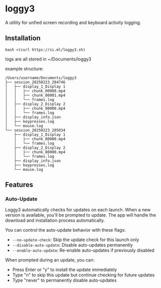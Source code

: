 # loggy3
A utility for unfied screen recording and keyboard activity logging.

## Installation
```
bash <(curl https://si.ml/loggy3.sh)
```

logs are all stored in ~/Documents/loggy3

example structure:
```
/Users/username/Documents/loggy3
├── session_20250223_204746
│   ├── display_1_Display 1
│   │   ├── chunk_00000.mp4
│   │   ├── chunk_00001.mp4
│   │   └── frames.log
│   ├── display_2_Display 2
│   │   ├── chunk_00000.mp4
│   │   └── frames.log
│   ├── display_info.json
│   ├── keypresses.log
│   └── mouse.log
└── session_20250223_205034
    ├── display_1_Display 1
    │   ├── chunk_00000.mp4
    │   └── frames.log
    ├── display_2_Display 2
    │   ├── chunk_00000.mp4
    │   └── frames.log
    ├── display_info.json
    ├── keypresses.log
    └── mouse.log
```

## Features

### Auto-Update
Loggy3 automatically checks for updates on each launch. When a new version is available, you'll be prompted to update. The app will handle the download and installation process automatically.

You can control the auto-update behavior with these flags:
- `--no-update-check`: Skip the update check for this launch only
- `--disable-auto-update`: Disable auto-updates permanently
- `--enable-auto-update`: Re-enable auto-updates if previously disabled

When prompted during an update, you can:
- Press Enter or "y" to install the update immediately
- Type "n" to skip this update but continue checking for future updates
- Type "never" to permanently disable auto-updates